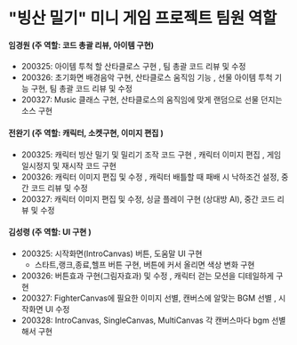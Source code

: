 # "빙산 밀기" 미니 게임 프로젝트 팀원 역할

#### 임경원 (주 역할: 코드 총괄 리뷰, 아이템 구현)

- 200325: 아이템 투척 할 산타클로스 구현 , 팀 총괄 코드 리뷰 및 수정  
- 200326: 초기화면 배경음악 구현, 산타클로스 움직임 기능 , 선물 아이템 투척 기능 구현, 팀 총괄 코드 리뷰 및 수정
- 200327: Music 클래스 구현, 산타클로스의 움직임에 맞게 랜덤으로 선물 던지는 소스 구현



#### 전완기 (주 역할: 캐릭터, 소켓구현, 이미지 편집 )

- 200325: 캐릭터 빙산 밀기 및 밀리기 조작 코드 구현 , 캐릭터 이미지 편집 , 게임 일시정지 및 재시작 코드 구현
- 200326: 캐릭터 이미지 편집 및 수정 , 캐릭터 배틀할 때 패배 시 낙하조건 설정,  중간 코드 리뷰 및 수정 
- 200327: 캐릭터 이미지 편집 및 수정, 싱글 플레이 구현 (상대방 AI), 중간 코드 리뷰 및 수정  



#### 김성령 (주 역할: UI 구현 )

- 200325: 시작화면(IntroCanvas) 버튼, 도움말 UI 구현
  - 스타트,랭크,종료,헬프 버튼 구현, 버튼에 커서 올리면 색상 변화 구현
- 200326: 버튼효과 구현(그림자효과) 및 수정 , 캐릭터 걷는 모션을 디테일하게 구현
- 200327: FighterCanvas에 필요한 이미지 선별,  캔버스에 알맞는 BGM 선별 , 시작화면 UI 수정
- 200328: IntroCanvas, SingleCanvas, MultiCanvas 각 캔버스마다 bgm 선별해서 구현

